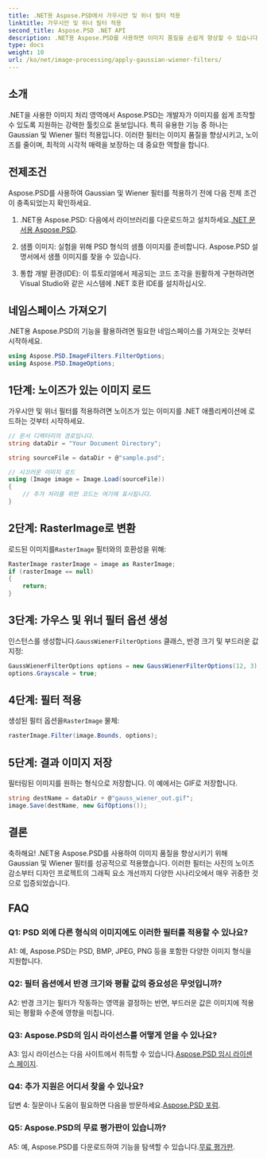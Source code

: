 ```yaml
---
title: .NET용 Aspose.PSD에서 가우시안 및 위너 필터 적용
linktitle: 가우시안 및 위너 필터 적용
second_title: Aspose.PSD .NET API
description: .NET용 Aspose.PSD를 사용하면 이미지 품질을 손쉽게 향상할 수 있습니다. 노이즈 감소 및 최적의 시각적 매력을 위해 가우시안 및 위너 필터를 적용합니다.
type: docs
weight: 10
url: /ko/net/image-processing/apply-gaussian-wiener-filters/
---
```

## 소개

.NET을 사용한 이미지 처리 영역에서 Aspose.PSD는 개발자가 이미지를 쉽게 조작할 수 있도록 지원하는 강력한 툴킷으로 돋보입니다. 특히 유용한 기능 중 하나는 Gaussian 및 Wiener 필터 적용입니다. 이러한 필터는 이미지 품질을 향상시키고, 노이즈를 줄이며, 최적의 시각적 매력을 보장하는 데 중요한 역할을 합니다.

## 전제조건

Aspose.PSD를 사용하여 Gaussian 및 Wiener 필터를 적용하기 전에 다음 전제 조건이 충족되었는지 확인하세요.

1. .NET용 Aspose.PSD: 다음에서 라이브러리를 다운로드하고 설치하세요.[.NET 문서용 Aspose.PSD](https://reference.aspose.com/psd/net/).

2. 샘플 이미지: 실험을 위해 PSD 형식의 샘플 이미지를 준비합니다. Aspose.PSD 설명서에서 샘플 이미지를 찾을 수 있습니다.

3. 통합 개발 환경(IDE): 이 튜토리얼에서 제공되는 코드 조각을 원활하게 구현하려면 Visual Studio와 같은 시스템에 .NET 호환 IDE를 설치하십시오.

## 네임스페이스 가져오기

.NET용 Aspose.PSD의 기능을 활용하려면 필요한 네임스페이스를 가져오는 것부터 시작하세요.

```csharp
using Aspose.PSD.ImageFilters.FilterOptions;
using Aspose.PSD.ImageOptions;
```

## 1단계: 노이즈가 있는 이미지 로드

가우시안 및 위너 필터를 적용하려면 노이즈가 있는 이미지를 .NET 애플리케이션에 로드하는 것부터 시작하세요.

```csharp
// 문서 디렉터리의 경로입니다.
string dataDir = "Your Document Directory";

string sourceFile = dataDir + @"sample.psd";

// 시끄러운 이미지 로드
using (Image image = Image.Load(sourceFile))
{
    // 추가 처리를 위한 코드는 여기에 표시됩니다.
}
```

## 2단계: RasterImage로 변환

 로드된 이미지를`RasterImage` 필터와의 호환성을 위해:

```csharp
RasterImage rasterImage = image as RasterImage;
if (rasterImage == null)
{
    return;
}
```

## 3단계: 가우스 및 위너 필터 옵션 생성

 인스턴스를 생성합니다.`GaussWienerFilterOptions` 클래스, 반경 크기 및 부드러운 값 지정:

```csharp
GaussWienerFilterOptions options = new GaussWienerFilterOptions(12, 3);
options.Grayscale = true;
```

## 4단계: 필터 적용

 생성된 필터 옵션을`RasterImage` 물체:

```csharp
rasterImage.Filter(image.Bounds, options);
```

## 5단계: 결과 이미지 저장

필터링된 이미지를 원하는 형식으로 저장합니다. 이 예에서는 GIF로 저장합니다.

```csharp
string destName = dataDir + @"gauss_wiener_out.gif";
image.Save(destName, new GifOptions());
```

## 결론

축하해요! .NET용 Aspose.PSD를 사용하여 이미지 품질을 향상시키기 위해 Gaussian 및 Wiener 필터를 성공적으로 적용했습니다. 이러한 필터는 사진의 노이즈 감소부터 디자인 프로젝트의 그래픽 요소 개선까지 다양한 시나리오에서 매우 귀중한 것으로 입증되었습니다.

## FAQ

### Q1: PSD 외에 다른 형식의 이미지에도 이러한 필터를 적용할 수 있나요?

A1: 예, Aspose.PSD는 PSD, BMP, JPEG, PNG 등을 포함한 다양한 이미지 형식을 지원합니다.

### Q2: 필터 옵션에서 반경 크기와 평활 값의 중요성은 무엇입니까?

A2: 반경 크기는 필터가 작동하는 영역을 결정하는 반면, 부드러운 값은 이미지에 적용되는 평활화 수준에 영향을 미칩니다.

### Q3: Aspose.PSD의 임시 라이선스를 어떻게 얻을 수 있나요?

 A3: 임시 라이선스는 다음 사이트에서 취득할 수 있습니다.[Aspose.PSD 임시 라이센스 페이지](https://purchase.aspose.com/temporary-license/).

### Q4: 추가 지원은 어디서 찾을 수 있나요?

 답변 4: 질문이나 도움이 필요하면 다음을 방문하세요.[Aspose.PSD 포럼](https://forum.aspose.com/c/psd/34).

### Q5: Aspose.PSD의 무료 평가판이 있습니까?

 A5: 예, Aspose.PSD를 다운로드하여 기능을 탐색할 수 있습니다.[무료 평가판](https://releases.aspose.com/).
